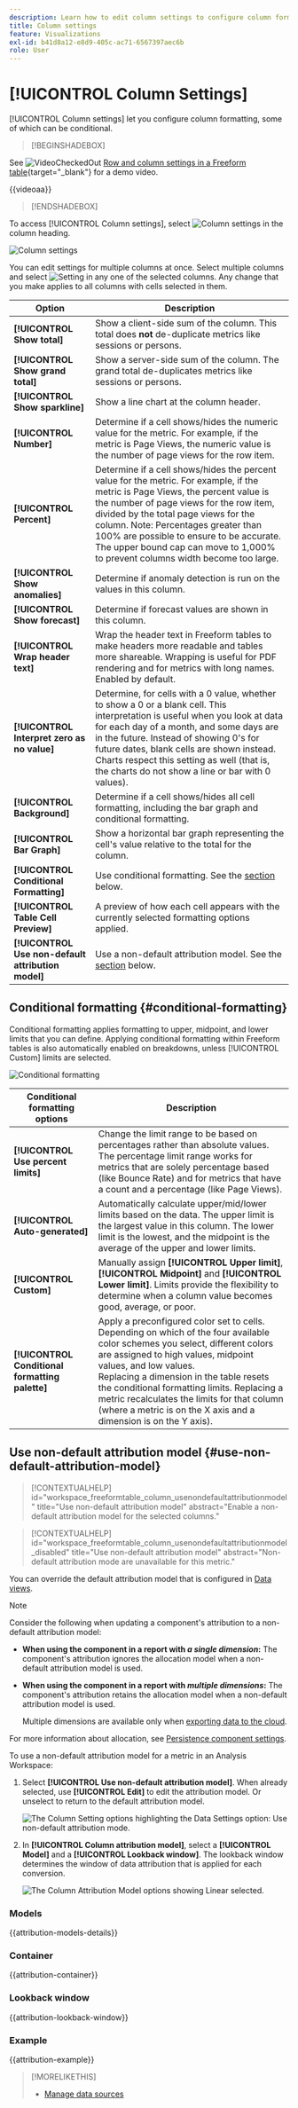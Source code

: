 ```yaml
---
description: Learn how to edit column settings to configure column formatting, some of which can be conditional.
title: Column settings
feature: Visualizations
exl-id: b41d8a12-e8d9-405c-ac71-6567397aec6b
role: User
---
```

# [!UICONTROL Column Settings]

[!UICONTROL Column settings] let you configure column formatting, some of which can be conditional.


>[!BEGINSHADEBOX]

See ![VideoCheckedOut](/help/assets/icons/VideoCheckedOut.svg) [Row and column settings in a Freeform table](https://video.tv.adobe.com/v/40382/?quality=12&learn=on){target="_blank"} for a demo video.

{{videoaa}}

>[!ENDSHADEBOX]


To access [!UICONTROL Column settings], select ![Column settings](https://spectrum.adobe.com/static/icons/workflow_18/Smock_Settings_18_N.svg) in the column heading.

![Column settings](assets/column-settings.png)


You can edit settings for multiple columns at once. Select multiple columns and select ![Setting](/help/assets/icons/Setting.svg) in any one of the selected columns. Any change that you make applies to all columns with cells selected in them.

| Option | Description |
| --- | --- |
| **[!UICONTROL Show total]** | Show a client-side sum of the column. This total does **not** de-duplicate metrics like sessions or persons. |
| **[!UICONTROL Show grand total]** | Show a server-side sum of the column. The grand total de-duplicates metrics like sessions or persons. |
| **[!UICONTROL Show sparkline]** | Show a line chart at the column header. | 
| **[!UICONTROL Number]** | Determine if a cell shows/hides the numeric value for the metric. For example, if the metric is Page Views, the numeric value is the number of page views for the row item. |
| **[!UICONTROL Percent]** | Determine if a cell shows/hides the percent value for the metric. For example, if the metric is Page Views, the percent value is the number of page views for the row item, divided by the total page views for the column.  Note: Percentages greater than 100% are possible to ensure to be accurate. The upper bound cap can move to 1,000% to prevent columns width become too large. |
| **[!UICONTROL Show anomalies]** | Determine if anomaly detection is run on the values in this column. |
| **[!UICONTROL Show forecast]** | Determine if forecast values are shown in this column. |
| **[!UICONTROL Wrap header text]** | Wrap the header text in Freeform tables to make headers more readable and tables more shareable. Wrapping is useful for PDF rendering and for metrics with long names. Enabled by default. |
| **[!UICONTROL Interpret zero as no value]** | Determine, for cells with a 0 value, whether to show a 0 or a blank cell. This interpretation is useful when you look at data for each day of a month, and some days are in the future.  Instead of showing 0's for future dates, blank cells are shown instead. Charts respect this setting as well (that is, the charts do not show a line or bar with 0 values). |
| **[!UICONTROL Background]** | Determine if a cell shows/hides all cell formatting, including the bar graph and conditional formatting. |
| **[!UICONTROL Bar Graph]** | Show a horizontal bar graph representing the cell's value relative to the total for the column. |
| **[!UICONTROL Conditional Formatting]** | Use conditional formatting. See the [section](#conditional-formatting) below. |
| **[!UICONTROL Table Cell Preview]** | A preview of how each cell appears with the currently selected formatting options applied. |
| **[!UICONTROL Use non-default attribution model]** | Use a non-default attribution model. See the [section](#use-non-default-attribution-model) below. | 

## Conditional formatting {#conditional-formatting}

Conditional formatting applies formatting to upper, midpoint, and lower limits that you can define. Applying conditional formatting within Freeform tables is also automatically enabled on breakdowns, unless [!UICONTROL Custom] limits are selected.

![Conditional formatting](./assets/conditional-formatting.png)

| Conditional formatting options | Description |
| --- | --- |
|**[!UICONTROL Use percent limits]** | Change the limit range to be based on percentages rather than absolute values. The percentage limit range works for metrics that are solely percentage based (like Bounce Rate) and for metrics that have a count and a percentage (like Page Views). |
| **[!UICONTROL Auto-generated]**| Automatically calculate upper/mid/lower limits based on the data. The upper limit is the largest value in this column. The lower limit is the lowest, and the midpoint is the average of the upper and lower limits. |
| **[!UICONTROL Custom]** | Manually assign **[!UICONTROL Upper limit]**, **[!UICONTROL Midpoint]** and **[!UICONTROL Lower limit]**. Limits provide the flexibility to determine when a column value becomes good, average, or poor. |
| **[!UICONTROL Conditional formatting palette]** | Apply a preconfigured color set to cells. Depending on which of the four available color schemes you select, different colors are assigned to high values, midpoint values, and low values. <br> Replacing a dimension in the table resets the conditional formatting limits. Replacing a metric recalculates the limits for that column (where a metric is on the X axis and a dimension is on the Y axis). |

## Use non-default attribution model {#use-non-default-attribution-model}

<!-- markdownlint-disable MD034 -->

>[!CONTEXTUALHELP]
>id="workspace_freeformtable_column_usenondefaultattributionmodel"
>title="Use non-default attribution model"
>abstract="Enable a non-default attribution model for the selected columns."

<!-- markdownlint-enable MD034 -->

<!-- markdownlint-disable MD034 -->

>[!CONTEXTUALHELP]
>id="workspace_freeformtable_column_usenondefaultattributionmodel_disabled"
>title="Use non-default attribution model"
>abstract="Non-default attribution mode are unavailable for this metric."

<!-- markdownlint-enable MD034 -->



You can override the default attribution model that is configured in [Data views](/help/data-views/component-settings/attribution.md).

>[!NOTE]
>
>Consider the following when updating a component's attribution to a non-default attribution model:
>
>* **When using the component in a report with *a single dimension*:** The component's attribution ignores the allocation model when a non-default attribution model is used.
>
>* **When using the component in a report with *multiple dimensions*:** The component's attribution retains the allocation model when a non-default attribution model is used.
>
>   Multiple dimensions are available only when [exporting data to the cloud](/help/analysis-workspace/export/export-cloud.md).
>
> For more information about allocation, see [Persistence component settings](/help/data-views/component-settings/persistence.md).

To use a non-default attribution model for a metric in an Analysis Workspace:

1. Select **[!UICONTROL Use non-default attribution model]**. When already selected, use **[!UICONTROL Edit]** to edit the attribution model. Or unselect to return to the default attribution model.

   ![The Column Setting options highlighting the Data Settings option: Use non-default attribution mode.](assets/attribution-checkbox.png)

2. In **[!UICONTROL Column attribution model]**, select a **[!UICONTROL Model]** and a **[!UICONTROL Lookback window]**. The lookback window determines the window of data attribution that is applied for each conversion.

   ![The Column Attribution Model options showing Linear selected.](assets/attribution-select.png)


### Models

{{attribution-models-details}}

### Container

{{attribution-container}}

### Lookback window

{{attribution-lookback-window}}

### Example

{{attribution-example}}

>[!MORELIKETHIS]
>
>* [Manage data sources](/help/analysis-workspace/visualizations/t-sync-visualization.md)
